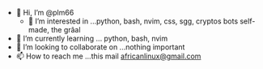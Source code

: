 - 👋 Hi, I’m @plm66
  - 👀 I’m interested in ...python, bash, nvim, css, sgg, cryptos bots self-made, the grâal
- 🌱 I’m currently learning ... python, bash, nvim
- 💞️ I’m looking to collaborate on ...nothing important
- 📫 How to reach me ...this mail africanlinux@gmail.com

<!---
plm66/plm66 is a ✨ special ✨ repository because its `README.md` (this file) appears on your GitHub profile.
You can click the Preview link to take a look at your changes.
--->
